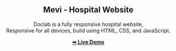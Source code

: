 <div align="center">


  <br />
  <br />

  <h2 align="center">Mevi - Hospital Website</h2>

  Doclab is a fully responsive hospital website, <br />Responsive for all devices, build using HTML, CSS, and JavaScript.

  <a href="https://arunachalesh58.github.io/hospital-website/"><strong>➥ Live Demo</strong></a>

</div>
